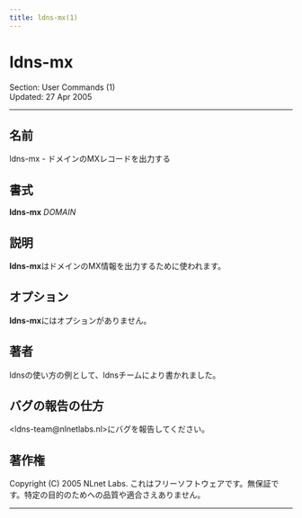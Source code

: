 ```yaml
---
title: ldns-mx(1)
---
```

<h1>ldns-mx</h1>
<p>Section: User Commands (1)<br />Updated: 27 Apr 2005<br /></p>
<hr />
<h2>名前</h2>
<p>ldns-mx - ドメインのMXレコードを出力する</p>
<h2>書式</h2>
<p><strong>ldns-mx</strong> <em>DOMAIN</em></p>
<h2>説明</h2>
<p><strong>ldns-mx</strong>はドメインのMX情報を出力するために使われます。</p>
<h2>オプション</h2>
<p><strong>ldns-mx</strong>にはオプションがありません。</p>
<h2>著者</h2>
<p>ldnsの使い方の例として、ldnsチームにより書かれました。</p>
<h2>バグの報告の仕方</h2>
<p>&lt;ldns-team@nlnetlabs.nl&gt;にバグを報告してください。</p>
<h2>著作権</h2>
<p>Copyright (C) 2005 NLnet Labs. これはフリーソフトウェアです。無保証です。特定の目的のためへの品質や適合さえありません。</p>
<hr />
